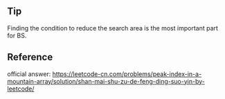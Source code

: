 ## Tip

Finding the condition to reduce the search area is the most important part for BS.

## Reference

official answer: https://leetcode-cn.com/problems/peak-index-in-a-mountain-array/solution/shan-mai-shu-zu-de-feng-ding-suo-yin-by-leetcode/
